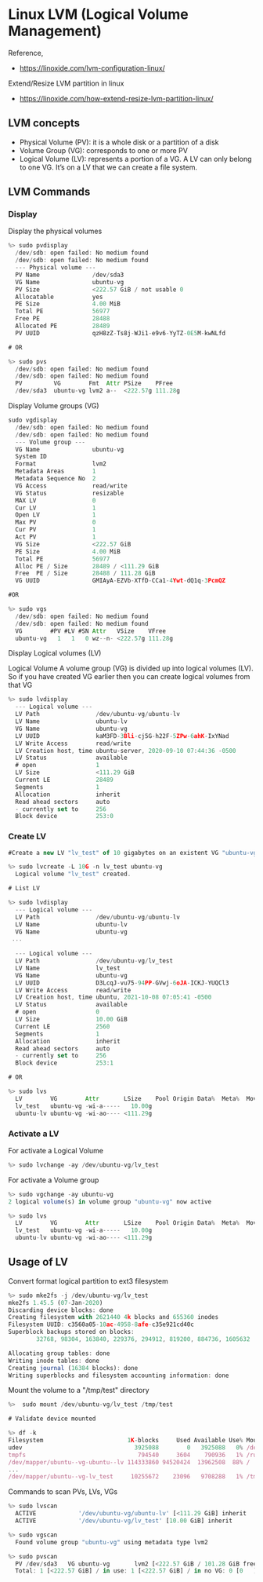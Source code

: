 # Linux LVM (Logical Volume Management)

Reference,
- https://linoxide.com/lvm-configuration-linux/

Extend/Resize LVM partition in linux
- https://linoxide.com/how-extend-resize-lvm-partition-linux/

## LVM concepts

- Physical Volume (PV): it is a whole disk or a partition of a disk
- Volume Group (VG): corresponds to one or more PV
- Logical Volume (LV): represents a portion of a VG. A LV can only belong to one VG. It’s on a LV that we can create a file system.

## LVM Commands

### Display
Display the physical volumes

```js
%> sudo pvdisplay
  /dev/sdb: open failed: No medium found
  /dev/sdb: open failed: No medium found
  --- Physical volume ---
  PV Name               /dev/sda3
  VG Name               ubuntu-vg
  PV Size               <222.57 GiB / not usable 0   
  Allocatable           yes 
  PE Size               4.00 MiB
  Total PE              56977
  Free PE               28488
  Allocated PE          28489
  PV UUID               qzH8zZ-Ts8j-WJi1-e9v6-YyTZ-0E5M-kwNLfd

# OR

%> sudo pvs
  /dev/sdb: open failed: No medium found
  /dev/sdb: open failed: No medium found
  PV         VG        Fmt  Attr PSize    PFree  
  /dev/sda3  ubuntu-vg lvm2 a--  <222.57g 111.28g

```

Display Volume groups (VG)

```js
sudo vgdisplay
  /dev/sdb: open failed: No medium found
  /dev/sdb: open failed: No medium found
  --- Volume group ---
  VG Name               ubuntu-vg
  System ID             
  Format                lvm2
  Metadata Areas        1
  Metadata Sequence No  2
  VG Access             read/write
  VG Status             resizable
  MAX LV                0
  Cur LV                1
  Open LV               1
  Max PV                0
  Cur PV                1
  Act PV                1
  VG Size               <222.57 GiB
  PE Size               4.00 MiB
  Total PE              56977
  Alloc PE / Size       28489 / <111.29 GiB
  Free  PE / Size       28488 / 111.28 GiB
  VG UUID               GMIAyA-EZVb-XTfD-CCa1-4Ywt-dQ1q-3PcmQZ

#OR

%> sudo vgs
  /dev/sdb: open failed: No medium found
  /dev/sdb: open failed: No medium found
  VG        #PV #LV #SN Attr   VSize    VFree  
  ubuntu-vg   1   1   0 wz--n- <222.57g 111.28g
```

Display Logical volumes (LV)

Logical Volume
A volume group (VG) is divided up into logical volumes (LV). So if you have created VG earlier then you can create logical volumes from that VG

```js
%> sudo lvdisplay
  --- Logical volume ---
  LV Path                /dev/ubuntu-vg/ubuntu-lv
  LV Name                ubuntu-lv
  VG Name                ubuntu-vg
  LV UUID                kaM3FD-3Bli-cj5G-h22F-5ZPw-6ahK-IxYNad
  LV Write Access        read/write
  LV Creation host, time ubuntu-server, 2020-09-10 07:44:36 -0500
  LV Status              available
  # open                 1
  LV Size                <111.29 GiB
  Current LE             28489
  Segments               1
  Allocation             inherit
  Read ahead sectors     auto
  - currently set to     256
  Block device           253:0

```

###  Create LV

```js
#Create a new LV "lv_test" of 10 gigabytes on an existent VG "ubuntu-vg"

%> sudo lvcreate -L 10G -n lv_test ubuntu-vg
  Logical volume "lv_test" created.

# List LV

%> sudo lvdisplay
  --- Logical volume ---
  LV Path                /dev/ubuntu-vg/ubuntu-lv
  LV Name                ubuntu-lv
  VG Name                ubuntu-vg
 ...
   
  --- Logical volume ---
  LV Path                /dev/ubuntu-vg/lv_test
  LV Name                lv_test
  VG Name                ubuntu-vg
  LV UUID                D3LcqJ-vu75-94PP-GVwj-6oJA-ICKJ-YUQCl3
  LV Write Access        read/write
  LV Creation host, time ubuntu, 2021-10-08 07:05:41 -0500
  LV Status              available
  # open                 0
  LV Size                10.00 GiB
  Current LE             2560
  Segments               1
  Allocation             inherit
  Read ahead sectors     auto
  - currently set to     256
  Block device           253:1

# OR

%> sudo lvs
  LV        VG        Attr       LSize    Pool Origin Data%  Meta%  Move Log Cpy%Sync Convert
  lv_test   ubuntu-vg -wi-a-----   10.00g                                                    
  ubuntu-lv ubuntu-vg -wi-ao---- <111.29g  
```

### Activate a LV

For activate a Logical Volume

```js
%> sudo lvchange -ay /dev/ubuntu-vg/lv_test
```

For activate a Volume group

```js
%> sudo vgchange -ay ubuntu-vg
2 logical volume(s) in volume group "ubuntu-vg" now active

%> sudo lvs
  LV        VG        Attr       LSize    Pool Origin Data%  Meta%  Move Log Cpy%Sync Convert
  lv_test   ubuntu-vg -wi-a-----   10.00g                                                    
  ubuntu-lv ubuntu-vg -wi-ao---- <111.29g             
```

## Usage of LV

Convert format logical partition to ext3 filesystem

```js
%> sudo mke2fs -j /dev/ubuntu-vg/lv_test
mke2fs 1.45.5 (07-Jan-2020)
Discarding device blocks: done                            
Creating filesystem with 2621440 4k blocks and 655360 inodes
Filesystem UUID: c3560a05-10ac-4958-8afe-c35e921cd40c
Superblock backups stored on blocks: 
        32768, 98304, 163840, 229376, 294912, 819200, 884736, 1605632

Allocating group tables: done                            
Writing inode tables: done                            
Creating journal (16384 blocks): done
Writing superblocks and filesystem accounting information: done 
```

Mount the volume to a "/tmp/test" directory

```js
%>  sudo mount /dev/ubuntu-vg/lv_test /tmp/test

# Validate device mounted

%> df -k
Filesystem                        1K-blocks     Used Available Use% Mounted on
udev                                3925088        0   3925088   0% /dev
tmpfs                                794540     3604    790936   1% /run
/dev/mapper/ubuntu--vg-ubuntu--lv 114333860 94520424  13962508  88% /
...
/dev/mapper/ubuntu--vg-lv_test     10255672    23096   9708288   1% /tmp/test
```

Commands to scan PVs, LVs, VGs

```js
%> sudo lvscan
  ACTIVE            '/dev/ubuntu-vg/ubuntu-lv' [<111.29 GiB] inherit
  ACTIVE            '/dev/ubuntu-vg/lv_test' [10.00 GiB] inherit

%> sudo vgscan  
  Found volume group "ubuntu-vg" using metadata type lvm2

%> sudo pvscan 
  PV /dev/sda3   VG ubuntu-vg       lvm2 [<222.57 GiB / 101.28 GiB free]
  Total: 1 [<222.57 GiB] / in use: 1 [<222.57 GiB] / in no VG: 0 [0   ]
```